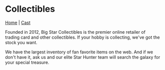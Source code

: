 # Collectibles

[Home](index.md) | [Cast](Cast.md)

Founded in 2012, Big Star Collectibles is the premier online retailer of trading card and other collectibles. If your hobby is collecting, we've got the stock you want.

We have the largest inventory of fan favorite items on the web. And if we don't have it, ask us and our elite Star Hunter team will search the galaxy for your special treasure.